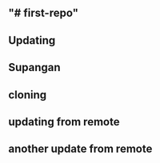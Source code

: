 ## "# first-repo"
## Updating
## Supangan

## cloning

## updating from remote

## another update from remote
